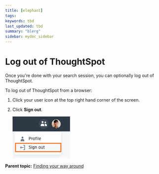 ```yaml
---
title: [elephant]
tags: 
keywords: tbd
last_updated: tbd
summary: "blerg"
sidebar: mydoc_sidebar
---
```

# Log out of ThoughtSpot

Once you're done with your search session, you can optionally log out of ThoughtSpot.

To log out of ThoughtSpot from a browser:

1.   Click your user icon at the top right hand corner of the screen. 
2.   Click **Sign out**. 

     ![](../../../images/log_out.png "Sign out of ThoughtSpot") 


**Parent topic:** [Finding your way around](../../../pages/end_user_guide/end_user_introduction/about_navigating_thoughtspot.html)

